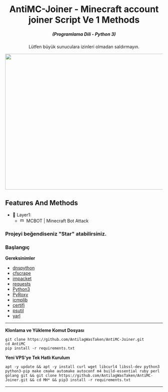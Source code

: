 
<h1 align="center">AntiMC-Joiner - Minecraft account joiner Script Ve 1 Methods</h1>
<em><h5 align="center">(Programlama Dili - Python 3)</h5></em>

  
<p align="center">Lütfen büyük sunuculara izinleri olmadan saldırmayın.</p>

<p align="center"><img src="https://i.imgur.com/Ou7ZGox.png" width="1078" height="433" alt="POWER"></p>

## Features And Methods

* 🧨 Layer1: 
  * <img src="https://cdn-icons-png.flaticon.com/512/4712/4712139.png" width="16" height="16" alt="mcbot"> MCBOT | Minecraft Bot Attack


### Projeyi beğendiseniz "Star" atabilirsiniz.


### Başlangıç

**Gereksinimler**

* [dnspython](https://github.com/rthalley/dnspython)
* [cfscrape](https://github.com/Anorov/cloudflare-scrape)
* [impacket](https://github.com/SecureAuthCorp/impacket)
* [requests](https://github.com/psf/requests)
* [Python3][python3]
* [PyRoxy](https://github.com/MatrixTM/PyRoxy)
* [icmplib](https://github.com/ValentinBELYN/icmplib)
* [certifi](https://github.com/certifi/python-certifi)
* [psutil](https://github.com/giampaolo/psutil)
* [yarl](https://github.com/aio-libs/yarl)
---

**Klonlama ve Yükleme Komut Dosyası**

```shell script
git clone https://github.com/AntilagWasTaken/AntiMC-Joiner.git
cd AntiMC
pip install -r requirements.txt
```

**Yeni VPS'ye Tek Hatlı Kurulum**

```shell script
apt -y update && apt -y install curl wget libcurl4 libssl-dev python3 python3-pip make cmake automake autoconf m4 build-essential ruby perl golang git && git clone https://github.com/AntilagWasTaken/AntiMC-Joiner.git && cd MH* && pip3 install -r requirements.txt
```

[python3]: https://python.org 'Python3'

---

